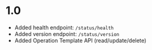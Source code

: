 # 1.0
+ Added health endpoint: <code>/status/health</code>
+ Added version endpoint: <code>/status/version</code>
+ Added Operation Template API (read/update/delete)